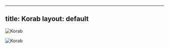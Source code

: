 


---
title: Korab
layout: default
---

![Korab](https://macedonia-timeless.com/wp-content/uploads/2018/09/korapski-vodopad-korab-planinski-biser.jpg)

![Korab](https://macedonia-timeless.com/wp-content/uploads/2018/09/korab-reljef.jpg)